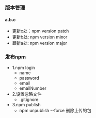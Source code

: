 <!--
 * @Descripttion: free
 * @version: 1.1
 * @Author: VLOU
 * @Date: 2022-05-05 23:03:01
 * @LastEditors: VLOU
 * @LastEditTime: 2022-05-05 23:06:13
-->
### 版本管理
#### a.b.c
  - 更新c处：npm version patch
  - 更新b处: npm version minor
  - 跟新a处: npm version major

### 发布npm
  - 1.npm login
    - name
    - password
    - email
    - emailNumber
  - 2.设置忽略文件
    - .gitignore
  - 3.npm publish
    - npm unpublish --force 删除上传的包
